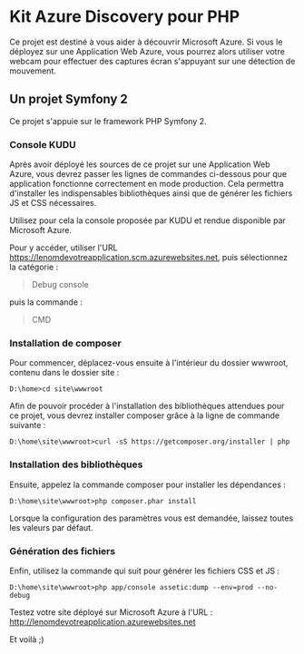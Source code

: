 # Kit Azure Discovery pour PHP

Ce projet est destiné à vous aider à découvrir Microsoft Azure. Si vous le 
déployez sur une Application Web Azure, vous pourrez alors utiliser votre 
webcam pour effectuer des captures écran s'appuyant sur une détection de 
mouvement.

## Un projet Symfony 2

Ce projet s'appuie sur le framework PHP Symfony 2.

### Console KUDU

Après avoir déployé les sources de ce projet sur une Application Web Azure,
vous devrez passer les lignes de commandes ci-dessous pour que application
fonctionne correctement en mode production. Cela permettra d'installer les 
indispensables bibliothèques ainsi que de générer les fichiers JS et CSS 
nécessaires.

Utilisez pour cela la console proposée par KUDU et rendue disponible par 
Microsoft Azure. 

Pour y accéder, utiliser l'URL https://lenomdevotreapplication.scm.azurewebsites.net, 
puis sélectionnez la catégorie :

> Debug console 

puis la commande :

> CMD

### Installation de composer

Pour commencer, déplacez-vous ensuite à l'intérieur du dossier wwwroot, contenu dans le dossier
site :

```
D:\home>cd site\wwwroot
```

Afin de pouvoir procéder à l'installation des bibliothèques attendues pour 
ce projet, vous devrez installer composer grâce à la ligne de commande suivante :

```
D:\home\site\wwwroot>curl -sS https://getcomposer.org/installer | php
```

### Installation des bibliothèques

Ensuite, appelez la commande composer pour installer les dépendances :

```
D:\home\site\wwwroot>php composer.phar install
```

Lorsque la configuration des paramètres vous est demandée, laissez toutes les valeurs
par défaut.

### Génération des fichiers

Enfin, utilisez la commande qui suit pour générer les fichiers CSS et JS :

```
D:\home\site\wwwroot>php app/console assetic:dump --env=prod --no-debug
```

Testez votre site déployé sur Microsoft Azure à l'URL : http://lenomdevotreapplication.azurewebsites.net

Et voilà ;)
